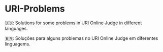 # URI-Problems
🇺🇸:
Solutions for some problems in URI Online Judge in different languages.

🇧🇷:
Soluções para alguns problemas no URI Online Judge em diferentes linguagems.
